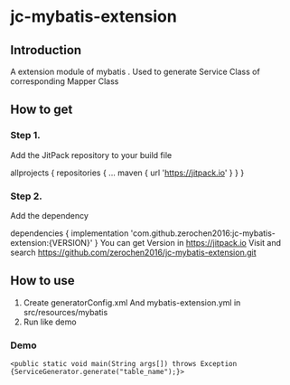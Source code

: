 # jc-mybatis-extension
## Introduction
A extension module of mybatis . Used to generate Service Class of corresponding Mapper Class

## How to get 
### Step 1. 
Add the JitPack repository to your build file

allprojects {
	repositories {
		...
		maven { url 'https://jitpack.io' }
	}
}
### Step 2. 
Add the dependency

dependencies {
        implementation 'com.github.zerochen2016:jc-mybatis-extension:{VERSION}'
}
You can get Version in https://jitpack.io Visit and search https://github.com/zerochen2016/jc-mybatis-extension.git

## How to use

1. Create generatorConfig.xml And mybatis-extension.yml in src/resources/mybatis
2. Run like demo
### Demo 
	<public static void main(String args[]) throws Exception {ServiceGenerator.generate("table_name");}>
